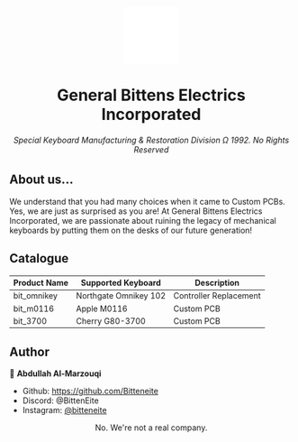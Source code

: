 <p align="center">
  <img align="center" width="100" src="assets/logo0.png" />

  <h1 align="center">General Bittens Electrics Incorporated</h1>
  <h6 align="center">Special Keyboard Manufacturing & Restoration Division Ω 1992. No Rights Reserved</h6>
</p>

## About us...

We understand that you had many choices when it came to Custom PCBs. Yes, we are just as surprised as you are!
At General Bittens Electrics Incorporated, we are passionate about ruining the legacy of mechanical keyboards by putting them on the desks of our future generation!

## Catalogue

|	Product Name	|	Supported Keyboard		|	Description				|
|	------- 		|	-------					|	-------					|
|	bit_omnikey		|	Northgate Omnikey 102	|	Controller Replacement	|
|	bit_m0116		|	Apple M0116				|	Custom PCB				|
|	bit_3700		|	Cherry G80-3700			|	Custom PCB				|


## Author

👤 **Abdullah Al-Marzouqi**

- Github: https://github.com/Bitteneite
- Discord: @BittenEite
- Instagram: [@bitteneite](https://www.instagram.com/bitteneite/)

<div align="center">No. We're not a real company.</div>